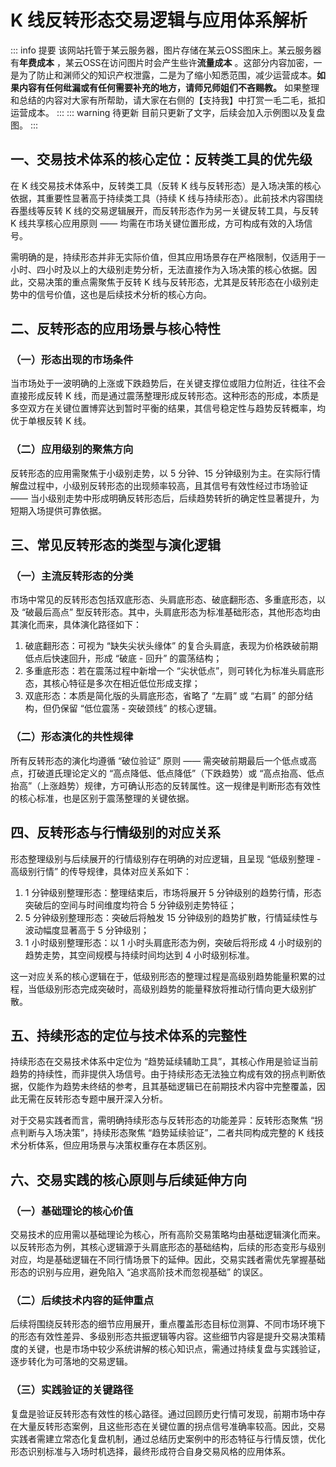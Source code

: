 # K 线反转形态交易逻辑与应用体系解析
::: info 提要
该网站托管于某云服务器，图片存储在某云OSS图床上。某云服务器有**年费成本** ，某云OSS在访问图片时会产生些许**流量成本** 。这部分内容加密，一是为了防止和渊师父的知识产权泄露，二是为了缩小知悉范围，减少运营成本。**如果内容有任何纰漏或有任何需要补充的地方，请师兄师姐们不吝赐教。**
如果整理和总结的内容对大家有所帮助，请大家在右侧的【支持我】中打赏一毛二毛，抵扣运营成本。
:::
::: warning 待更新
目前只更新了文字，后续会加入示例图以及复盘图。
:::
## 一、交易技术体系的核心定位：反转类工具的优先级

在 K 线交易技术体系中，反转类工具（反转 K 线与反转形态）是入场决策的核心依据，其重要性显著高于持续类工具（持续 K 线与持续形态）。此前技术内容围绕吞墨线等反转 K 线的交易逻辑展开，而反转形态作为另一关键反转工具，与反转 K 线共享核心应用原则 —— 均需在市场关键位置形成，方可构成有效的入场信号。



需明确的是，持续形态并非无实际价值，但其应用场景存在严格限制，仅适用于一小时、四小时及以上的大级别走势分析，无法直接作为入场决策的核心依据。因此，交易决策的重点需聚焦于反转 K 线与反转形态，尤其是反转形态在小级别走势中的信号价值，这也是后续技术分析的核心方向。

## 二、反转形态的应用场景与核心特性

### （一）形态出现的市场条件

当市场处于一波明确的上涨或下跌趋势后，在关键支撑位或阻力位附近，往往不会直接形成反转 K 线，而是通过震荡整理形成反转形态。这种形态的形成，本质是多空双方在关键位置博弈达到暂时平衡的结果，其信号稳定性与趋势反转概率，均优于单根反转 K 线。

### （二）应用级别的聚焦方向

反转形态的应用需聚焦于小级别走势，以 5 分钟、15 分钟级别为主。在实际行情解盘过程中，小级别反转形态的出现频率较高，且其信号有效性经过市场验证 —— 当小级别走势中形成明确反转形态后，后续趋势转折的确定性显著提升，为短期入场提供可靠依据。

## 三、常见反转形态的类型与演化逻辑

### （一）主流反转形态的分类

市场中常见的反转形态包括双底形态、头肩底形态、破底翻形态、多重底形态，以及 “破最后高点” 型反转形态。其中，头肩底形态为标准基础形态，其他形态均由其演化而来，具体演化路径如下：



1. 破底翻形态：可视为 “缺失尖状头缘体” 的复合头肩底，表现为价格跌破前期低点后快速回升，形成 “破底 - 回升” 的震荡结构；
2. 多重底形态：若在震荡过程中新增一个 “尖状低点”，则可转化为标准头肩底形态，其核心特征是多次在相近低位形成支撑；
3. 双底形态：本质是简化版的头肩底形态，省略了 “左肩” 或 “右肩” 的部分结构，但仍保留 “低位震荡 - 突破颈线” 的核心逻辑。

### （二）形态演化的共性规律

所有反转形态的演化均遵循 “破位验证” 原则 —— 需突破前期最后一个低点或高点，打破道氏理论定义的 “高点降低、低点降低”（下跌趋势）或 “高点抬高、低点抬高”（上涨趋势）规律，方可确认形态的反转属性。这一规律是判断形态有效性的核心标准，也是区别于震荡整理的关键依据。

## 四、反转形态与行情级别的对应关系

形态整理级别与后续展开的行情级别存在明确的对应逻辑，且呈现 “低级别整理 - 高级别行情” 的传导规律，具体对应关系如下：



1. 1 分钟级别整理形态：整理结束后，市场将展开 5 分钟级别的趋势行情，形态突破后的空间与时间维度均符合 5 分钟级别走势特征；
2. 5 分钟级别整理形态：突破后将触发 15 分钟级别的趋势扩散，行情延续性与波动幅度显著高于 5 分钟级别；
3. 1 小时级别整理形态：以 1 小时头肩底形态为例，突破后将形成 4 小时级别的趋势走势，其空间规模与持续时间均达到 4 小时级别标准。



这一对应关系的核心逻辑在于，低级别形态的整理过程是高级别趋势能量积累的过程，当低级别形态完成突破时，高级别趋势的能量释放将推动行情向更大级别扩散。

## 五、持续形态的定位与技术体系的完整性

持续形态在交易技术体系中定位为 “趋势延续辅助工具”，其核心作用是验证当前趋势的持续性，而非提供入场信号。由于持续形态无法独立构成有效的拐点判断依据，仅能作为趋势未终结的参考，且其基础逻辑已在前期技术内容中完整覆盖，因此无需在反转形态专题中展开深入分析。



对于交易实践者而言，需明确持续形态与反转形态的功能差异：反转形态聚焦 “拐点判断与入场决策”，持续形态聚焦 “趋势延续验证”，二者共同构成完整的 K 线技术分析体系，但应用场景与决策权重存在本质区别。

## 六、交易实践的核心原则与后续延伸方向

### （一）基础理论的核心价值

交易技术的应用需以基础理论为核心，所有高阶交易策略均由基础逻辑演化而来。以反转形态为例，其核心逻辑源于头肩底形态的基础结构，后续的形态变形与级别对应，均是基础逻辑在不同行情场景下的延伸。因此，交易实践者需优先掌握基础形态的识别与应用，避免陷入 “追求高阶技术而忽视基础” 的误区。

### （二）后续技术内容的延伸重点

后续将围绕反转形态的细节应用展开，重点覆盖形态目标位测算、不同市场环境下的形态有效性差异、多级别形态共振逻辑等内容。这些细节内容是提升交易决策精度的关键，也是市场中较少系统讲解的核心知识点，需通过持续复盘与实践验证，逐步转化为可落地的交易逻辑。

### （三）实践验证的关键路径

复盘是验证反转形态有效性的核心路径。通过回顾历史行情可发现，前期市场中存在大量反转形态案例，且这些形态在关键位置的拐点信号准确率较高。因此，交易实践者需建立常态化复盘机制，通过总结历史案例中的形态特征与行情反馈，优化形态识别标准与入场时机选择，最终形成符合自身交易风格的应用体系。

<!-- 总结成文章形式，分章节，然后用严肃方式去总结，不要说作者指出，视频指出。章节标题不要有很浓的ai味儿。 -->